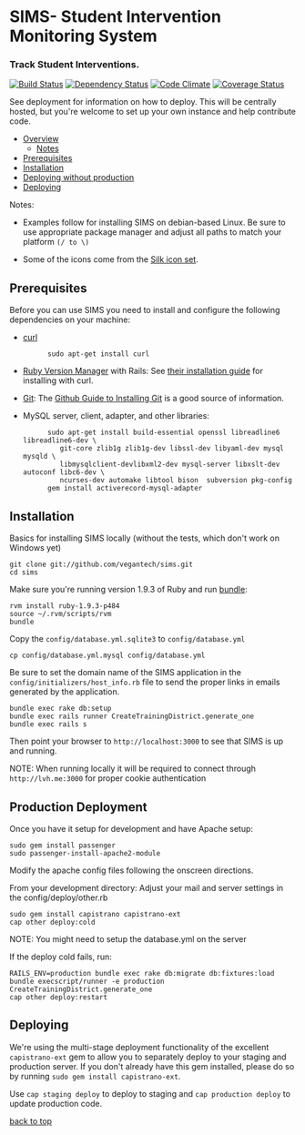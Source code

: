 SIMS-  Student Intervention Monitoring System<a name="top"></a>
====
### Track Student Interventions. ###
[![Build Status](https://travis-ci.org/vegantech/sims.png?branch=master)](https://travis-ci.org/vegantech/sims)
[![Dependency Status](https://gemnasium.com/vegantech/sims.png)](https://gemnasium.com/vegantech/sims)
[![Code Climate](https://codeclimate.com/github/vegantech/sims.png)](https://codeclimate.com/github/vegantech/sims)
[![Coverage Status](https://coveralls.io/repos/vegantech/sims/badge.png?branch=master)](https://coveralls.io/r/vegantech/sims)

See deployment for information on how to deploy. This will be centrally hosted, but you're welcome to set up your own instance and help contribute code.

- [Overview](#overview)
    - [Notes](#notes)
- [Prerequisites](#prerequisites)
- [Installation](#installation)
- [Deploying without production](#production)
- [Deploying](#deploying)

<a name="notes"></a>Notes:

- Examples follow for installing SIMS on debian-based Linux. Be sure to use appropriate package manager and adjust all paths to match your platform `(/ to \)`

- Some of the icons come from the [Silk icon set](http://www.famfamfam.com/lab/icons/silk/).

<a name="prerequisites"></a>
## Prerequisites ##
Before you can use SIMS you need to install and configure the following dependencies on your machine:

- [curl](http://curl.haxx.se)

            sudo apt-get install curl
- [Ruby Version Manager](https://rvm.io) with Rails: See [their installation guide](https://rvm.io/rvm/install) for installing with curl.
- [Git](http://git-scm.com): The [Github Guide to Installing Git](https://help.github.com/articles/set-up-git) is a good source of information.
- MySQL server, client, adapter, and other libraries:

            sudo apt-get install build-essential openssl libreadline6 libreadline6-dev \
               git-core zlib1g zlib1g-dev libssl-dev libyaml-dev mysql mysqld \
               libmysqlclient-devlibxml2-dev mysql-server libxslt-dev autoconf libc6-dev \
               ncurses-dev automake libtool bison  subversion pkg-config
            gem install activerecord-mysql-adapter

<a name="installation"></a>
## Installation ##
Basics for installing SIMS locally (without the tests, which don't work on Windows yet)

    git clone git://github.com/vegantech/sims.git
    cd sims

Make sure you're running version 1.9.3 of Ruby and run [bundle](http://bundler.io/):

    rvm install ruby-1.9.3-p484
    source ~/.rvm/scripts/rvm
    bundle

Copy the `config/database.yml.sqlite3` to `config/database.yml`

    cp config/database.yml.mysql config/database.yml    

Be sure to set the domain name of the SIMS application in the `config/initializers/host_info.rb` file to send the proper links in emails generated by the application.

    bundle exec rake db:setup
    bundle exec rails runner CreateTrainingDistrict.generate_one
    bundle exec rails s

Then point your browser to `http://localhost:3000` to see that SIMS is up and running.

NOTE: When running locally it will be required to connect through `http://lvh.me:3000` for proper cookie authentication

<a name="production"></a>
## Production Deployment ##
Once you have it setup for development and have Apache setup:

    sudo gem install passenger
    sudo passenger-install-apache2-module

Modify the apache config files following the onscreen directions.    


From your development directory:
Adjust your mail and server settings in the config/deploy/other.rb

    sudo gem install capistrano capistrano-ext
    cap other deploy:cold


NOTE: You might need to setup the database.yml on the server
   
If the deploy cold fails, run:

    RAILS_ENV=production bundle exec rake db:migrate db:fixtures:load
    bundle execscript/runner -e production CreateTrainingDistrict.generate_one
    cap other deploy:restart

<a name="deploying"></a>
## Deploying ##

We're using the multi-stage deployment functionality of the excellent
`capistrano-ext` gem to allow you to separately deploy to your staging
and production server. If you don't already have this gem installed,
please do so by running `sudo gem install capistrano-ext`.

Use `cap staging deploy` to deploy to staging and `cap production
deploy` to update production code.

[back to top](#top)
